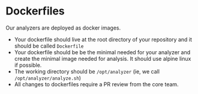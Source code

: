 # Dockerfiles

Our analyzers are deployed as docker images.

- Your dockerfile should live at the root directory of your repository and it should be called `Dockerfile`
- Your dockerfile should be be the minimal needed for your analyzer and create the minimal image needed for analysis. It should use alpine linux if possible.
- The working directory should be `/opt/analyzer` (ie, we call `/opt/analyzer/analyze.sh`)
- All changes to dockerfiles require a PR review from the core team.
